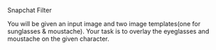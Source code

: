 Snapchat Filter

You will be given an input image and two image templates(one for sunglasses & moustache). Your task is to overlay the eyeglasses and moustache on the given character.